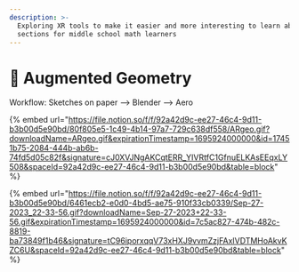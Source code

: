 ```yaml
---
description: >-
  Exploring XR tools to make it easier and more interesting to learn about solid
  sections for middle school math learners
---
```


# 🧊 Augmented Geometry

Workflow: Sketches on paper --> Blender --> Aero



{% embed url="https://file.notion.so/f/f/92a42d9c-ee27-46c4-9d11-b3b00d5e90bd/80f805e5-1c49-4b14-97a7-729c638df558/ARgeo.gif?downloadName=ARgeo.gif&expirationTimestamp=1695924000000&id=17451b75-2084-444b-ab6b-74fd5d05c82f&signature=cJ0XVJNgAKCqtERR_YIVRtfC1GfnuELKAsEEqxLY508&spaceId=92a42d9c-ee27-46c4-9d11-b3b00d5e90bd&table=block" %}

{% embed url="https://file.notion.so/f/f/92a42d9c-ee27-46c4-9d11-b3b00d5e90bd/6461ecb2-e0d0-4bd5-ae75-910f33cb0339/Sep-27-2023_22-33-56.gif?downloadName=Sep-27-2023+22-33-56.gif&expirationTimestamp=1695924000000&id=7c5ac827-474b-482c-8819-ba73849f1b46&signature=tC96iporxqqV73xHXJ9vvmZzjFAxIVDTMHoAkvKZC6U&spaceId=92a42d9c-ee27-46c4-9d11-b3b00d5e90bd&table=block" %}
